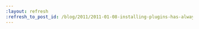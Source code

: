```yaml
---
:layout: refresh
:refresh_to_post_id: /blog/2011/2011-01-08-installing-plugins-has-always-been-easy-now-its-fast-too
---
```

